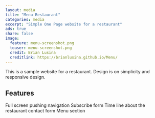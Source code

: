 ```yaml
---
layout: media
title: "Menu Restaurant"
categories: media
excerpt: "Simple One Page website for a restaurant"
ads: true
share: false
image:
  feature: menu-screenshot.png
  teaser: menu-screenshot.png
  credit: Brian Lusina
  creditlink: https://brianlusina.github.io/Menu/
---
```


This is a sample website for a restaurant. Design is on simplicity and responsive design. 

## Features

Full screen pushing navigation
Subscribe form
Time line about the restaurant
contact form
Menu section
